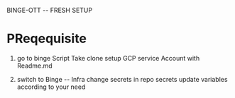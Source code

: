 BINGE-OTT -- FRESH SETUP

# PReqequisite

1. go to binge Script
   Take clone
   setup GCP service Account with Readme.md

2. switch to Binge -- Infra
   change secrets in repo secrets
   update variables according to your need 
